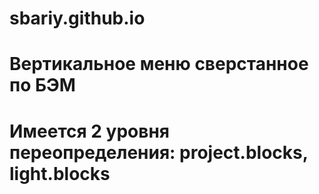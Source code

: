 # sbariy.github.io
# Вертикальное меню сверстанное по БЭМ
# Имеется 2 уровня переопределения: project.blocks, light.blocks
